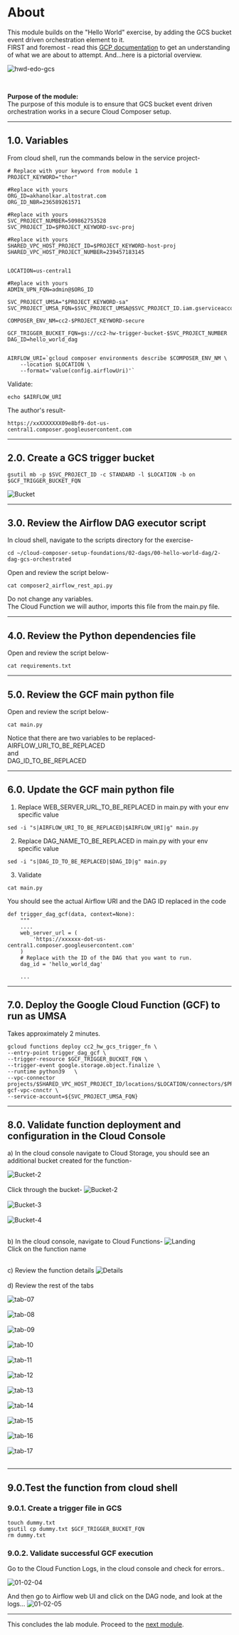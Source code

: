 # About

This module builds on the "Hello World" exercise, by adding the GCS bucket event driven orchestration element to it.<br>
FIRST and foremost - read this [GCP documentation](https://cloud.google.com/composer/docs/composer-2/triggering-with-gcf) to get an understanding of what we are about to attempt. And...here is a pictorial overview. <br>


![hwd-edo-gcs](../00-images/hwd-edo-gcs.png)

<br>

**Purpose of the module:**<br>
The purpose of this module is to ensure that GCS bucket event driven orchestration works in a secure Cloud Composer setup. <br>

<hr>


## 1.0. Variables

From cloud shell, run the commands below in the service project-

```
# Replace with your keyword from module 1
PROJECT_KEYWORD="thor"  

#Replace with yours
ORG_ID=akhanolkar.altostrat.com                              
ORG_ID_NBR=236589261571                                      

#Replace with yours
SVC_PROJECT_NUMBER=509862753528                             
SVC_PROJECT_ID=$PROJECT_KEYWORD-svc-proj                     

#Replace with yours
SHARED_VPC_HOST_PROJECT_ID=$PROJECT_KEYWORD-host-proj        
SHARED_VPC_HOST_PROJECT_NUMBER=239457183145                  


LOCATION=us-central1

#Replace with yours
ADMIN_UPN_FQN=admin@$ORG_ID 

SVC_PROJECT_UMSA="$PROJECT_KEYWORD-sa"
SVC_PROJECT_UMSA_FQN=$SVC_PROJECT_UMSA@$SVC_PROJECT_ID.iam.gserviceaccount.com

COMPOSER_ENV_NM=cc2-$PROJECT_KEYWORD-secure

GCF_TRIGGER_BUCKET_FQN=gs://cc2-hw-trigger-bucket-$SVC_PROJECT_NUMBER
DAG_ID=hello_world_dag


AIRFLOW_URI=`gcloud composer environments describe $COMPOSER_ENV_NM \
    --location $LOCATION \
    --format='value(config.airflowUri)'`
```

Validate:
```
echo $AIRFLOW_URI
```

The author's result-
```
https://xxXXXXXXX09e8bf9-dot-us-central1.composer.googleusercontent.com
```
<hr>


## 2.0. Create a GCS trigger bucket
```
gsutil mb -p $SVC_PROJECT_ID -c STANDARD -l $LOCATION -b on $GCF_TRIGGER_BUCKET_FQN
```

![Bucket](../00-images/02d-00-bucket-trigger.png)

<hr>

## 3.0. Review the Airflow DAG executor script

In cloud shell, navigate to the scripts directory for the exercise-
```
cd ~/cloud-composer-setup-foundations/02-dags/00-hello-world-dag/2-dag-gcs-orchestrated
```

Open and review the script below-
```
cat composer2_airflow_rest_api.py
```

Do not change any variables.<br>
The Cloud Function we will author, imports this file from the main.py file.

<hr>

## 4.0. Review the Python dependencies file

Open and review the script below-
```
cat requirements.txt
```

<hr>

## 5.0. Review the GCF main python file

Open and review the script below-
```
cat main.py
```

Notice that there are two variables to be replaced-<br>
AIRFLOW_URI_TO_BE_REPLACED<br>
and<br>
DAG_ID_TO_BE_REPLACED<br>

<hr>

## 6.0. Update the GCF main python file

1. Replace WEB_SERVER_URL_TO_BE_REPLACED in main.py with your env specific value

```
sed -i "s|AIRFLOW_URI_TO_BE_REPLACED|$AIRFLOW_URI|g" main.py
```


2. Replace DAG_NAME_TO_BE_REPLACED in main.py with your env specific value
```
sed -i "s|DAG_ID_TO_BE_REPLACED|$DAG_ID|g" main.py
```


3. Validate
```
cat main.py
```

You should see the actual Airflow URI and the DAG ID replaced in the code

```
def trigger_dag_gcf(data, context=None):
    """
    ....
    web_server_url = (
        'https://xxxxxx-dot-us-central1.composer.googleusercontent.com'
    )
    # Replace with the ID of the DAG that you want to run.
    dag_id = 'hello_world_dag'

    ...
```

<hr>


## 7.0. Deploy the Google Cloud Function (GCF) to run as UMSA

Takes approximately 2 minutes.

```
gcloud functions deploy cc2_hw_gcs_trigger_fn \
--entry-point trigger_dag_gcf \
--trigger-resource $GCF_TRIGGER_BUCKET_FQN \
--trigger-event google.storage.object.finalize \
--runtime python39   \
--vpc-connector projects/$SHARED_VPC_HOST_PROJECT_ID/locations/$LOCATION/connectors/$PROJECT_KEYWORD-gcf-vpc-cnnctr \
--service-account=${SVC_PROJECT_UMSA_FQN}
```

<hr>

## 8.0. Validate function deployment and configuration in the Cloud Console

a) In the cloud console navigate to Cloud Storage, you should see an additional bucket created for the function-

![Bucket-2](../00-images/02d-01-buckets-all.png)
<br>
<br>
Click through the bucket-
![Bucket-2](../00-images/02d-02-gcf-bucket.png)
<br>
<br>
![Bucket-3](../00-images/02d-03-gcf-bucket.png)
<br>
<br>
![Bucket-4](../00-images/02d-04-gcf-bucket.png)
<br>
<br>

b) In the cloud console, navigate to Cloud Functions-
![Landing](../00-images/02d-05-gcf-landing.png)
<br>
Click on the function name
<br>
<br>

c) Review the function details
![Details](../00-images/02d-06-gcf-details.png)
<br>
<br>
d) Review the rest of the tabs

![tab-07](../00-images/02d-07-gcf.png)
<br>
<br>
![tab-08](../00-images/02d-08-gcf.png)
<br>
<br>
![tab-09](../00-images/02d-09-gcf.png)
<br>
<br>
![tab-10](../00-images/02d-10-gcf.png)
<br>
<br>
![tab-11](../00-images/02d-11-gcf.png)
<br>
<br>
![tab-12](../00-images/02d-12-gcf.png)
<br>
<br>
![tab-13](../00-images/02d-13-gcf.png)
<br>
<br>
![tab-14](../00-images/02d-14-gcf.png)
<br>
<br>
![tab-15](../00-images/02d-15-gcf.png)
<br>
<br>
![tab-16](../00-images/02d-16-gcf.png)
<br>
<br>
![tab-17](../00-images/02d-17-gcf.png)
<br>
<br>

<hr>


## 9.0.Test the function from cloud shell

### 9.0.1. Create a trigger file in GCS
```
touch dummy.txt
gsutil cp dummy.txt $GCF_TRIGGER_BUCKET_FQN
rm dummy.txt
```

### 9.0.2. Validate successful GCF execution

Go to the Cloud Function Logs, in the cloud console and check for errors..

![01-02-04](../00-images/01-02-04.png)
<br>

And then go to Airflow web UI and click on the DAG node, and look at the logs...
![01-02-05](../00-images/01-02-05.png)
<br>

<hr>

This concludes the lab module. Proceed to the [next module](02e-secure-cc2-iteration1-HWD-PubSub-EDO.md).
